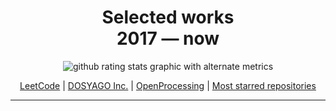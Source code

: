 <h1 align=center>Selected works<br>2017 &mdash; now</h1>


<p align=center>
  <img align=center alt="github rating stats graphic with alternate metrics" src="https://github-readme-stats.vercel.app/api?username=crisdosyago&show_icons=true&theme=blueberry&hide_border=true&count_private=true">
</p>

<p align=center>
  <a href=https://leetcode.com/dosyago/>LeetCode</a> | <a href=https://dosyago.com>DOSYAGO Inc.</a> | <a href=https://openprocessing.org/user/15252?view=sketches>OpenProcessing</a> | <a href=https://github.com/crisdosyago?tab=repositories&q=&type=&language=&sort=stargazers>Most starred repositories</a>
</p>

<hr>

